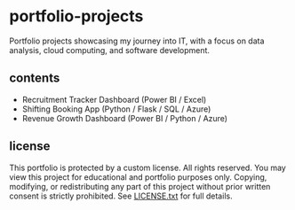 # portfolio-projects
Portfolio projects showcasing my journey into IT, with a focus on data analysis, cloud computing, and software development.
## contents
- Recruitment Tracker Dashboard (Power BI / Excel)
- Shifting Booking App (Python / Flask / SQL / Azure)
- Revenue Growth Dashboard (Power BI / Python / Azure)
## license
This portfolio is protected by a custom license.  All rights reserved.
You may view this project for educational and portfolio purposes only.
Copying, modifying, or redistributing any part of this project without prior written consent is strictly prohibited.
See [LICENSE.txt](LICENSE.txt) for full details.
